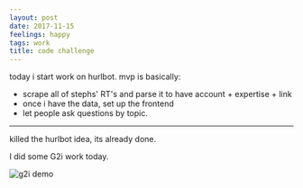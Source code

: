 ```yaml
---
layout: post
date: 2017-11-15
feelings: happy
tags: work
title: code challenge
---
```


today i start work on hurlbot. mvp is basically:

- scrape all of stephs' RT's and parse it to have account + expertise + link
- once i have the data, set up the frontend
- let people ask questions by topic.

---

killed the hurlbot idea, its already done.

I did some G2i work today.

![g2i demo](https://github.com/g2i/code-challenge-shawn-wang/raw/master/nativeapp/g2iappdemo.gif)
